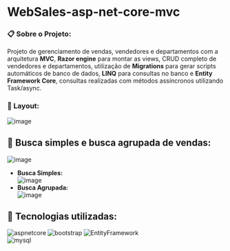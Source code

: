 # WebSales-asp-net-core-mvc
### :clipboard: Sobre o Projeto:  
Projeto de gerenciamento de vendas, vendedores e departamentos com a arquitetura **MVC**, **Razor engine** para montar as views, CRUD completo de vendedores e departamentos, utilização de **Migrations** para gerar scripts automáticos de banco de dados, **LINQ** para consultas no banco e **Entity Framework Core**, consultas realizadas com métodos assíncronos utilizando Task/async.

### :art: Layout:
![image](https://user-images.githubusercontent.com/36715075/79170768-bd3b5400-7dc6-11ea-8a89-2c127e28b7cc.png)

## :mag_right: Busca simples e busca agrupada de vendas:  
![image](https://user-images.githubusercontent.com/36715075/79278873-136dcd00-7e83-11ea-8325-2cb172ba0337.png)
* **Busca Simples:**    
![image](https://user-images.githubusercontent.com/36715075/79279025-7b241800-7e83-11ea-9140-88c1444d2794.png)
* **Busca Agrupada:**    
![image](https://user-images.githubusercontent.com/36715075/79279174-cf2efc80-7e83-11ea-8e50-983fac50b7a2.png)

## :space_invader: Tecnologias utilizadas:  
![aspnetcore](https://user-images.githubusercontent.com/36715075/78948726-b7c8cb80-7a9f-11ea-806c-d0ea7788f8e4.png) 
![bootstrap](https://user-images.githubusercontent.com/36715075/78948966-7b499f80-7aa0-11ea-95fd-99aef7f5fe32.png) 
![EntityFramework](https://user-images.githubusercontent.com/36715075/78949094-ebf0bc00-7aa0-11ea-8fc6-eae95b996aed.png)  
![mysql](https://user-images.githubusercontent.com/36715075/78949203-530e7080-7aa1-11ea-90d1-04dd42e9f611.jpg)


